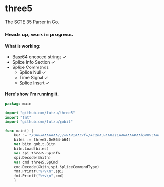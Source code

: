# three5
The SCTE 35 Parser in Go.
### Heads up, work in progress.

#### What is working:
* Base64 encoded strings ✓
 * Splice Info Section 	 ✓
 * Splice Commands 
    * Splice Null     	 ✓
    * Time Signal     	 ✓
    * Splice Insert   	 ✓
    
#### Here's how I'm running it.
```go
package main

import "github.com/futzu/three5"
import "fmt"
import "github.com/futzu/gobit"

func main() {
	b64 := "/DAvAAAAAAAA///wFAVIAACPf+/+c2nALv4AUsz1AAAAAAAKAAhDVUVJAAABNWLbowo="
	bites := three5.DeB64(b64)
	var bitn gobit.Bitn
	bitn.Load(bites)
	var spi three5.SpInfo
	spi.Decode(&bitn)
	var cmd three5.SpCmd
	cmd.Decode(&bitn,spi.SpliceCommandType)
	fmt.Printf("%+v\n",spi)
	fmt.Printf("%+v\n",cmd)
	}
```  
